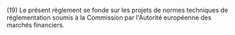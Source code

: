 (19) Le présent règlement se fonde sur les projets de normes techniques de réglementation soumis à la Commission par l'Autorité européenne des marchés financiers.